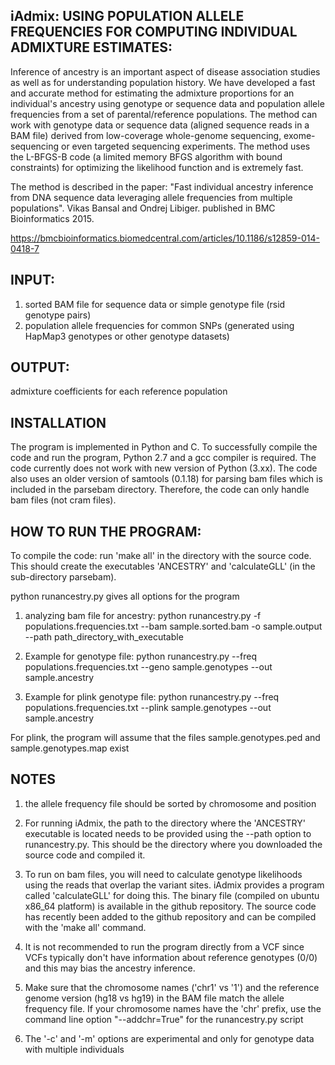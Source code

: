 ## iAdmix: USING POPULATION ALLELE FREQUENCIES FOR COMPUTING INDIVIDUAL ADMIXTURE ESTIMATES: 

Inference of ancestry is an important aspect of disease association studies as well as for understanding population history. We have developed a fast and accurate method for estimating the admixture proportions for an individual's ancestry using genotype or sequence data and population allele frequencies from a set of parental/reference populations. The method can work with genotype data or sequence data (aligned sequence reads in a BAM file) derived from low-coverage whole-genome sequencing, exome-sequencing or even targeted sequencing experiments. The method uses the L-BFGS-B code  (a limited memory BFGS algorithm with bound constraints) for optimizing the likelihood function and is extremely fast. 

The method is described in the paper: "Fast individual ancestry inference from DNA sequence data leveraging allele frequencies from multiple populations". Vikas Bansal and Ondrej Libiger. published in BMC Bioinformatics 2015. 

https://bmcbioinformatics.biomedcentral.com/articles/10.1186/s12859-014-0418-7

## INPUT: 

1. sorted BAM file for sequence data or simple genotype file (rsid genotype pairs)
2. population allele frequencies for common SNPs (generated using HapMap3 genotypes or other genotype datasets) 

## OUTPUT:  

admixture coefficients for each reference population 

## INSTALLATION

The program is implemented in Python and C. To successfully compile the code and run the program, Python 2.7 and a gcc compiler is required. The code currently does not work with new version of Python (3.xx). The code also uses an older version of samtools (0.1.18) for parsing bam files which is included in the parsebam directory. Therefore, the code can only handle bam files (not cram files).

## HOW TO RUN THE PROGRAM:

To compile the code: run 'make all' in the directory with the source code. This should create the executables 'ANCESTRY' and 'calculateGLL' (in the sub-directory parsebam). 

python runancestry.py gives all options for the program 


1.  analyzing bam file for ancestry: python runancestry.py -f populations.frequencies.txt --bam sample.sorted.bam -o sample.output --path path_directory_with_executable 

2. Example for genotype file: python runancestry.py --freq populations.frequencies.txt --geno sample.genotypes --out sample.ancestry 

3. Example for plink genotype file: python runancestry.py --freq populations.frequencies.txt --plink sample.genotypes --out sample.ancestry

For plink, the program will assume that the files sample.genotypes.ped and sample.genotypes.map exist



## NOTES

1. the allele frequency file should be sorted by chromosome and position

2. For running iAdmix, the path to the directory where the 'ANCESTRY' executable is located needs to be provided using the --path option to runancestry.py. This should be the directory where you downloaded the source code and compiled it. 

3. To run on bam files, you will need to calculate genotype likelihoods using the reads that overlap the variant sites. iAdmix provides a program called 'calculateGLL' for doing this. The  binary file (compiled on ubuntu x86\_64 platform) is available in the github repository. The source code has recently been added to the github repository and can be compiled with the 'make all' command. 
 
4. It is not recommended to run the program directly from a VCF since VCFs typically don't have information about reference genotypes (0/0) and this may bias the ancestry inference. 

5. Make sure that the chromosome names ('chr1' vs '1') and the reference genome version (hg18 vs hg19) in the BAM file match the allele frequency file. If your chromosome names have the 'chr' prefix, use the command line option "--addchr=True" for the runancestry.py script 

6. The '-c' and '-m' options are experimental and only for genotype data with multiple individuals 
